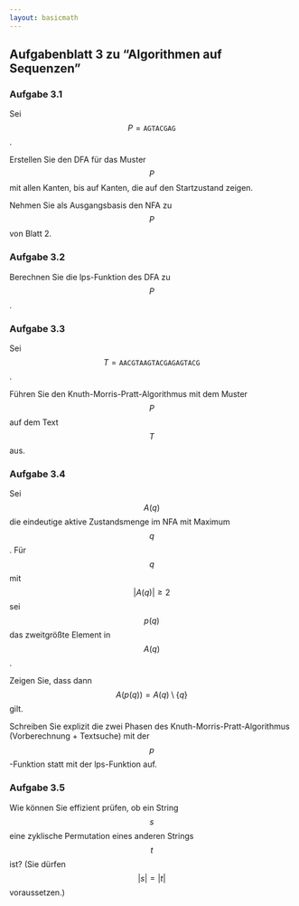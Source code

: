 ```yaml
---
layout: basicmath
---
```


## Aufgabenblatt 3 zu “Algorithmen auf Sequenzen”

### Aufgabe 3.1

Sei $$P = \texttt{AGTACGAG}$$.

Erstellen Sie den DFA für das Muster $$P$$ mit allen Kanten, bis auf Kanten, die auf den Startzustand zeigen.

Nehmen Sie als Ausgangsbasis den NFA zu $$P$$ von Blatt 2.


### Aufgabe 3.2

Berechnen Sie die lps-Funktion des DFA zu $$P$$.


### Aufgabe 3.3

Sei $$T = \texttt{AACGTAAGTACGAGAGTACG}$$.

Führen Sie den Knuth-Morris-Pratt-Algorithmus mit dem Muster $$P$$ auf dem Text $$T$$ aus.


### Aufgabe 3.4

Sei $$A(q)$$ die eindeutige aktive Zustandsmenge im NFA mit Maximum $$q$$.
Für $$q$$ mit $$|A(q)|\ge 2$$ sei $$p(q)$$ das zweitgrößte Element in $$A(q)$$.

Zeigen Sie, dass dann $$A(p(q)) = A(q) \setminus \{q\}$$ gilt.

Schreiben Sie explizit die zwei Phasen des Knuth-Morris-Pratt-Algorithmus (Vorberechnung + Textsuche) mit der $$p$$-Funktion statt mit der lps-Funktion auf.


### Aufgabe 3.5

Wie können Sie effizient prüfen, ob ein String $$s$$ eine zyklische Permutation eines anderen Strings $$t$$ ist?
(Sie dürfen $$|s|=|t|$$ voraussetzen.)
